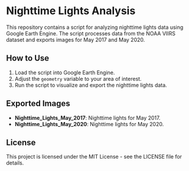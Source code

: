 # Nighttime Lights Analysis

This repository contains a script for analyzing nighttime lights data using Google Earth Engine. The script processes data from the NOAA VIIRS dataset and exports images for May 2017 and May 2020.

## How to Use

1. Load the script into Google Earth Engine.
2. Adjust the `geometry` variable to your area of interest.
3. Run the script to visualize and export the nighttime lights data.

## Exported Images

- **Nighttime_Lights_May_2017**: Nighttime lights for May 2017.
- **Nighttime_Lights_May_2020**: Nighttime lights for May 2020.

## License

This project is licensed under the MIT License - see the LICENSE file for details.


